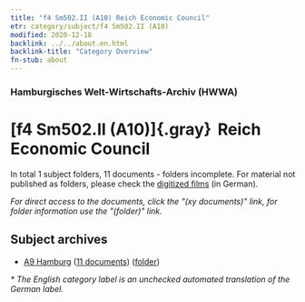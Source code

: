 ```yaml
---
title: "f4 Sm502.II (A10) Reich Economic Council"
etr: category/subject/f4 Sm502.II (A10)
modified: 2020-12-18
backlink: ../../about.en.html
backlink-title: "Category Overview"
fn-stub: about
---
```


### Hamburgisches Welt-Wirtschafts-Archiv (HWWA)
# [f4 Sm502.II (A10)]{.gray}&#8201; Reich Economic Council&#160; 





In total 1 subject folders, 11 documents - folders incomplete.
For material not published as folders, please check the [digitized films](/film/h1_sh) (in German).

_For direct access to the documents, click the "(xy documents)" link, for folder information use the "(folder)" link._

## Subject archives


- [A9 Hamburg](../../../geo/about.en.html#A9) (<a href="https://dfg-viewer.de/show/?tx_dlf[id]=https://pm20.zbw.eu/mets/sh/1409xx/140905/1443xx/144380/public.mets.en.xml" target="_blank">11 documents</a>) ([folder](http://purl.org/pressemappe20/folder/sh/140905,144380))


_* The English category label is an unchecked automated translation of the German label._

